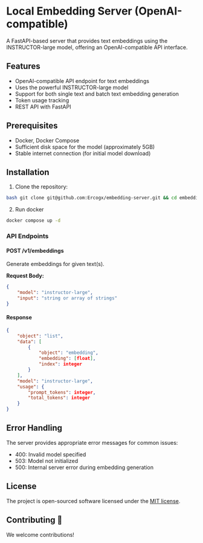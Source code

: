# Local Embedding Server (OpenAI-compatible)

A FastAPI-based server that provides text embeddings using the INSTRUCTOR-large model, offering an OpenAI-compatible API interface.

## Features

- OpenAI-compatible API endpoint for text embeddings
- Uses the powerful INSTRUCTOR-large model
- Support for both single text and batch text embedding generation
- Token usage tracking
- REST API with FastAPI

## Prerequisites

- Docker, Docker Compose
- Sufficient disk space for the model (approximately 5GB)
- Stable internet connection (for initial model download)

## Installation

1. Clone the repository:
```bash
bash git clone git@github.com:Ercogx/embedding-server.git && cd embedding-server 
```

2. Run docker
```bash
docker compose up -d 
```

### API Endpoints

#### POST /v1/embeddings

Generate embeddings for given text(s).

**Request Body:**
```json
{
    "model": "instructor-large",
    "input": "string or array of strings"
}
```

#### Response

```json
{
    "object": "list",
    "data": [
        {
            "object": "embedding",
            "embedding": [float],
            "index": integer
        }
    ],
    "model": "instructor-large",
    "usage": {
        "prompt_tokens": integer,
        "total_tokens": integer
    }
}
```

## Error Handling

The server provides appropriate error messages for common issues:

- 400: Invalid model specified
- 503: Model not initialized
- 500: Internal server error during embedding generation

## License

The project is open-sourced software licensed under the [MIT license](https://opensource.org/licenses/MIT).

## Contributing 🤝
We welcome contributions!